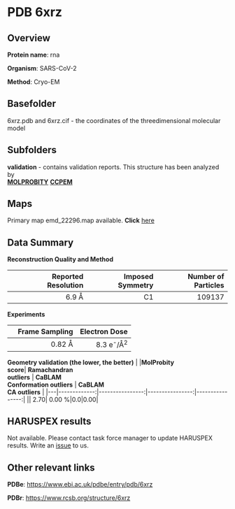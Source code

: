 # PDB 6xrz

## Overview

**Protein name**: rna

**Organism**: SARS-CoV-2

**Method**: Cryo-EM



## Basefolder

6xrz.pdb and 6xrz.cif - the coordinates of the threedimensional molecular model

## Subfolders





**validation** - contains validation reports. This structure has been analyzed by <br>  [**MOLPROBITY**](https://github.com/thorn-lab/coronavirus_structural_task_force/tree/master/pdb/rna/SARS-CoV-2/6xrz/validation/molprobity)   [**CCPEM**](https://github.com/thorn-lab/coronavirus_structural_task_force/tree/master/pdb/rna/SARS-CoV-2/6xrz/validation/ccpem-validation) 



## Maps

Primary map emd_22296.map available. **Click** [here](http://ftp.wwpdb.org/pub/emdb/structures/EMD-22296/map/) 

## Data Summary
**Reconstruction Quality and Method**

|   | Reported Resolution | Imposed Symmetry | Number of Particles |
|---|-------------:|----------------:|--------------:|
|   |6.9 Å|C1|109137|

**Experiments**

|   | Frame Sampling | Electron Dose |
|---|-------------:|----------------:|
|   |0.82 Å|8.3 e<sup>-</sup>/Å<sup>2</sup>|

**Geometry validation (the lower, the better)**
|   |**MolProbity<br>score**| **Ramachandran<br>outliers** | **CaBLAM<br>Conformation outliers** | **CaBLAM<br>CA outliers** |
|---|-------------:|----------------:|----------------:|----------------:|
||  2.70|  0.00 %|0.0|0.00|

## HARUSPEX results

Not available. Please contact task force manager to update HARUSPEX results. Write an [issue](https://github.com/thorn-lab/coronavirus_structural_task_force/issues) to us.

## Other relevant links 
**PDBe**:  https://www.ebi.ac.uk/pdbe/entry/pdb/6xrz
 
**PDBr**: https://www.rcsb.org/structure/6xrz 
